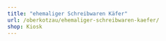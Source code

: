 ```yaml
---
title: "ehemaliger Schreibwaren Käfer"
url: /oberkotzau/ehemaliger-schreibwaren-kaefer/
shop: Kiosk
---
```

